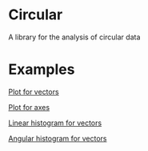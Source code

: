 # Circular
A library for the analysis of circular data

# Examples
[Plot for vectors](examples/D01-raw-plot.png)

[Plot for axes](examples/D02-raw-plot.png)

[Linear histogram for vectors](examples/D01-linear-histogram.png)

[Angular histogram for vectors](examples/D01-angular-histogram.png)
